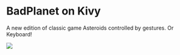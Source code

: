 # BadPlanet on Kivy

A new edition of classic game Asteroids controlled by gestures. Or Keyboard!

![](assets/images/badplanet.jpg)
